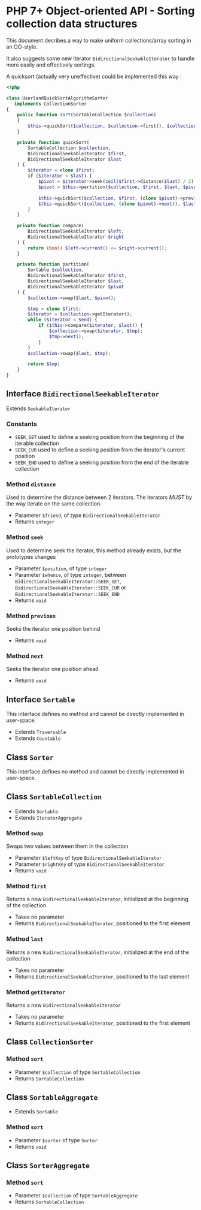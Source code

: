 # PHP 7+ Object-oriented API - Sorting collection data structures

This document decribes a way to make uniform collections/array sorting in an OO-style.

It also suggests some new iterator `BidirectionalSeekableIterator` to handle more easily and effectively sortings.

A quicksort (actually very uneffective) could be implemented this way :

```php
<?php

class UserlandQuickSortAlgorithmSorter
   implements CollectionSorter
{
    public function sort(SortableCollection $collection)
    {
        $this->quickSort($collection, $collection->first(), $collection->last());
    }

    private function quickSort(
        SortableCollection $collection,
        BidirectionalSeekableIterator $first,
        BidirectionalSeekableIterator $last
    ) {
        $iterator = clone $first;
        if ($iterator < $last) {
            $pivot = $iterator->seek(ceil($first->distance($last) / 2), SEEK_CUR);
            $pivot = $this->partition($collection, $first, $last, $pivot);
            
            $this->quickSort($collection, $first, (clone $pivot)->previous());
            $this->quickSort($collection, (clone $pivot)->next(), $last);
        }
    }

    private function compare(
        BidirectionalSeekableIterator $left,
        BidirectionalSeekableIterator $right
    ) {
        return (bool) $left->current() <= $right->current();
    }

    private function partition(
        Sortable $collection,
        BidirectionalSeekableIterator $first,
        BidirectionalSeekableIterator $last,
        BidirectionalSeekableIterator $pivot
    ) {
        $collection->swap($last, $pivot);

        $tmp = clone $first;
        $iterator = $collection->getIterator();
        while ($iterator < $end) {
            if ($this->compare($iterator, $last)) {
                $collection->swap($iterator, $tmp);
                $tmp->next();
            }
        }
        $collection->swap($last, $tmp);

        return $tmp;
    }
}
```

## Interface `BidirectionalSeekableIterator`

Extends `SeekableIterator` 

### Constants

* `SEEK_SET` used to define a seeking position from the beginning of the iterable collection
* `SEEK_CUR` used to define a seeking position from the iterator's current position
* `SEEK_END` used to define a seeking position from the end of the iterable collection

### Method `distance`

Used to determine the distance between 2 iterators. The iterators *MUST* by the way iterate on the same collection.

* Parameter `$friend`, of type `BidirectionalSeekableIterator`
* Returns `integer`

### Method `seek`

Used to determine seek the iterator, this method already exists, but the prototypes changes

* Parameter `$position`, of type `integer`
* Parameter `$whence`, of type `integer`, between `BidirectionalSeekableIterator::SEEK_SET`, `BidirectionalSeekableIterator::SEEK_CUR` or `BidirectionalSeekableIterator::SEEK_END`
* Returns `void`

### Method `previous`

Seeks the iterator one position behind 

* Returns `void`

### Method `next`

Seeks the iterator one position ahead 

* Returns `void`

## Interface `Sortable`

This interface defines no method and cannot be directly implemented in user-space.

* Extends `Traversable`
* Extends `Countable`

## Class `Sorter`

This interface defines no method and cannot be directly implemented in user-space.

## Class `SortableCollection`

* Extends `Sortable`
* Extends `IteratorAggregate`

### Method `swap`

Swaps two values between them in the collection

* Parameter `$leftKey` of type `BidirectionalSeekableIterator`
* Parameter `$rightKey` of type `BidirectionalSeekableIterator`
* Returns `void`

### Method `first`

Returns a new `BidirectionalSeekableIterator`, initialized at the beginning of the collection

* Takes no parameter
* Returns `BidirectionalSeekableIterator`, positioned to the first element

### Method `last`

Returns a new `BidirectionalSeekableIterator`, initialized at the end of the collection

* Takes no parameter
* Returns `BidirectionalSeekableIterator`, positioned to the last element

### Method `getIterator`

Returns a new `BidirectionalSeekableIterator`

* Takes no parameter
* Returns `BidirectionalSeekableIterator`, positioned to the first element

## Class `CollectionSorter`

### Method `sort`

* Parameter `$collection` of type `SortableCollection`
* Returns `SortableCollection`

## Class `SortableAggregate`

* Extends `Sortable`

### Method `sort`

* Parameter `$sorter` of type `Sorter`
* Returns `void`

## Class `SorterAggregate`

### Method `sort`

* Parameter `$collection` of type `SortableAggregate`
* Returns `SortableCollection`
